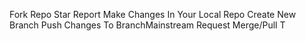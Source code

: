 Fork Repo
Star Report 
Make Changes In Your Local Repo 
Create New Branch
Push Changes To BranchMainstream
Request Merge/Pull T
